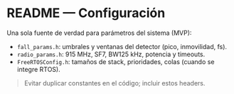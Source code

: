 # README — Configuración

Una sola fuente de verdad para parámetros del sistema (MVP):

- `fall_params.h`: umbrales y ventanas del detector (pico, inmovilidad, fs).
- `radio_params.h`: 915 MHz, SF7, BW125 kHz, potencia y timeouts.
- `FreeRTOSConfig.h`: tamaños de stack, prioridades, colas (cuando se integre RTOS).

> Evitar duplicar constantes en el código; incluir estos headers.

